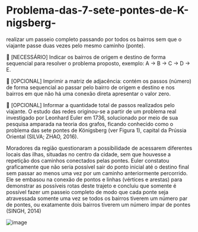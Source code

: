 # Problema-das-7-sete-pontes-de-K-nigsberg-
realizar um passeio completo
passando por todos os bairros sem que o viajante passe duas vezes pelo mesmo
caminho (ponte).


 [NECESSÁRIO] Indicar os bairros de origem e destino de forma sequencial para
resolver o problema proposto, exemplo: A -> B -> C -> D -> E.


 [OPCIONAL] Imprimir a matriz de adjacência: contém os passos (número) de forma
sequencial ao passar pelo bairro de origem e destino e nos bairros em que não há
uma conexão direta apresentar o valor zero.


 [OPCIONAL] Informar a quantidade total de passos realizados pelo viajante.
O estudo das redes originou-se a partir de um problema real investigado por
Leonhard Euler em 1736, solucionado por meio de sua pesquisa amparada na teoria
dos grafos, ficando conhecido como o problema das sete pontes de Königsberg (ver
Figura 1), capital da Prússia Oriental (SILVA; ZHAO, 2016). 

Moradores da região
questionaram a possibilidade de acessarem diferentes locais das ilhas, situadas no
centro da cidade, sem que houvesse a repetição dos caminhos conectados pelas
pontes. Euler constatou graficamente que não seria possível sair do ponto inicial até
o destino final sem passar ao menos uma vez por um caminho anteriormente
percorrido. Ele se embasou na conexão de pontos e linhas (vértices e arestas) para
demonstrar as possíveis rotas deste trajeto e concluiu que somente é possível fazer
um passeio completo de modo que cada ponte seja atravessada somente uma vez
se todos os bairros tiverem um número par de pontes, ou exatamente dois bairros
tiverem um número ímpar de pontes (SINGH, 2014)

![image](https://github.com/vitorleopoldo/Problema-das-7-sete-pontes-de-K-nigsberg-/assets/91163817/3bf8cc1f-009d-460c-8a9a-c0d9e597b45b)


